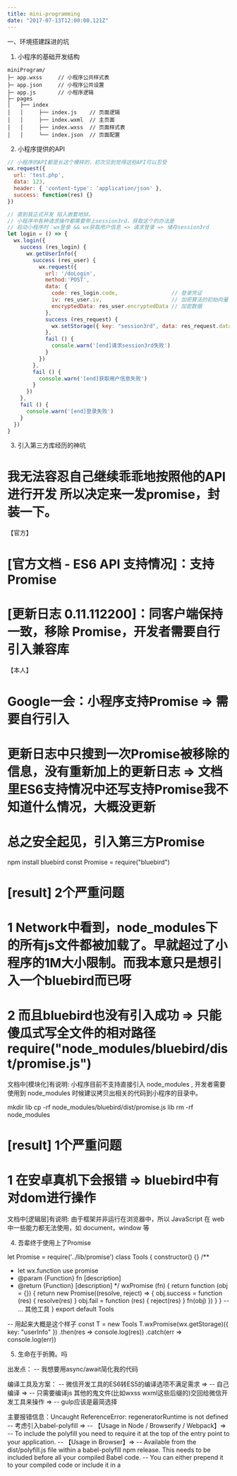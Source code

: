 ```yaml
---
title: mini-programming
date: "2017-07-13T12:00:00.121Z"
---
```


一、环境搭建踩进的坑

1. 小程序的基础开发结构
```
miniProgram/
├─ app.wxss     // 小程序公共样式表
├─ app.json     // 小程序公共设置
├─ app.js       // 小程序逻辑
├─ pages
│   ├── index
│   │     ├── index.js    // 页面逻辑
│   │     ├── index.wxml  // 主页面
│   │     ├── index.wxss  // 页面样式表
│   │     └── index.json  // 页面配置

```

2. 小程序提供的API

```js
// 小程序的API都是长这个模样的，初次见到觉得这些API可以忍受
wx.request({
  url: 'test.php',
  data: 123,
  header: { 'content-type': 'application/json' },
  success: function(res) {}
})

// 直到我正式开发 陷入嵌套地狱。
// 小程序中各种请求操作都需要带上session3rd，获取这个的办法是
// 启动小程序时：wx登录 && wx获取用户信息 => 请求登录 => 储存session3rd
let login = () => {
  wx.login({
    success (res_login) {
      wx.getUserInfo({
        success (res_user) {
          wx.request({
            url: '/doLogin',
            method:'POST',
            data: {
              code: res_login.code,                 // 登录凭证
              iv: res_user.iv,                      // 加密算法的初始向量
              encryptedData: res_user.encryptedData // 加密数据
            },
            success (res_request) {
              wx.setStorage({ key: "session3rd", data: res_request.data.data })
            },
            fail () {
              console.warn('[end]请求session3rd失败')
            }
          })
        },
        fail () {
          console.warn('[end]获取用户信息失败') 
        }
      })
    },
    fail () {
      console.warn('[end]登录失败')
    } 
  }) 
}
```

3. 引入第三方库经历的神坑

# 我无法容忍自己继续乖乖地按照他的API进行开发 所以决定来一发promise，封装一下。
 
【官方】
# [官方文档 - ES6 API 支持情况]：支持 Promise
# [更新日志 0.11.112200]：同客户端保持一致，移除 Promise，开发者需要自行引入兼容库

【本人】
# Google一会：小程序支持Promise => 需要自行引入
# 更新日志中只搜到一次Promise被移除的信息，没有重新加上的更新日志 => 文档里ES6支持情况中还写支持Promise我不知道什么情况，大概没更新
# 总之安全起见，引入第三方Promise

npm install bluebird
const Promise = require("bluebird")
# [result] 2个严重问题
# 1 Network中看到，node_modules下的所有js文件都被加载了。早就超过了小程序的1M大小限制。而我本意只是想引入一个bluebird而已呀
# 2 而且bluebird也没有引入成功 => 只能傻瓜式写全文件的相对路径 require("node_modules/bluebird/dist/promise.js")
文档中[模块化]有说明: 小程序目前不支持直接引入 node_modules , 开发者需要使用到 node_modules 时候建议拷贝出相关的代码到小程序的目录中。

mkdir lib
cp -rf node_modules/bluebird/dist/promise.js lib
rm -rf node_modules
# [result] 1个严重问题
# 1 在安卓真机下会报错 => bluebird中有对dom进行操作
文档中[逻辑层]有说明: 由于框架并非运行在浏览器中，所以 JavaScript 在 web 中一些能力都无法使用，如 document，window 等


4. 吾辈终于使用上了Promise

let Promise = require('../lib/promise')
class Tools {
  constructor() {}
  /**
   * let wx.function use promise
   * @param  {Function} fn [description]
   * @return {Function}    [description]
   */
  wxPromise (fn) {
    return function (obj = {}) {
      return new Promise((resolve, reject) => {
        obj.success = function (res) { resolve(res) }
        obj.fail = function (res) { reject(res) }
        fn(obj)
      })
    }
  }
  -- ... 其他工具
}
export default Tools

-- 用起来大概是这个样子
const T = new Tools
T.wxPromise(wx.getStorage)({ key: "userInfo" })
  .then(res => console.log(res))
  .catch(err => console.log(err))


5. 生命在于折腾。吗

出发点：
-- 我想要用async/await简化我的代码

编译工具及方案：
-- 微信开发工具的ES6转ES5的编译选项不满足需求 => 
-- 自己编译 =>
-- 只需要编译js 其他的鬼文件(比如wxss wxml这些后缀的)交回给微信开发工具来操作 =>
-- gulp应该是最简选择

主要报错信息：Uncaught ReferenceError: regeneratorRuntime is not defined
-- 考虑引入babel-polyfill =>
-- 【Usage in Node / Browserify / Webpack】=>
-- To include the polyfill you need to require it at the top of the entry point to your application.
-- 【Usage in Browser】=>
-- Available from the dist/polyfill.js file within a babel-polyfill npm release. This needs to be included before all your compiled Babel code.
-- You can either prepend it to your compiled code or include it in a <script> before it.
这里其实踩了很久坑，一直在查babelrc配置是否有问题/需要加其他依赖，最后发现是和引入promise时同样的问题：
引入的polyfill.js中存在document/window等小程序环境中不存在的对象。
最后是引入非死不可的regenerator库解决问题的。（踩在巨人的肩膀上）
 
.babelrc配置：
{
  "presets": [
    ["env", {
      "targets": {
        "browsers": ["last 2 versions", "safari >= 7"]
      }
    }]
  ]
}

gulpfile配置：
-- ...
gulp.task('build:js', done =>
  gulp.src('src/**/*.js')
    .pipe(babel())
    .pipe(gulp.dest('dist'))
)
gulp.task('build:others', done =>
  gulp.src(['src/**/*.*', '!src/**/*.js'])
    .pipe(gulp.dest('dist'))
)
-- ...


6. 给你们看看美丽的登录代码

-- 截取自app.js
  async Login () {
    let login, infor, dolog;
    try {
      login = await this.Tools.wxPromise(wx.login)()
      infor = await handleUserInfor()
      if (!infor) return
      dolog = await this.Http.post("/doLogin", {
        code: login.code, iv: infor.iv, encryptedData: infor.encryptedData
      })
      wx.setStorage({ key: "session3rd", data: dolog.data.session3rd })
    } catch (e) {
      console.log(e)
    }
  }


7. 上帝不会放过你

-- 第一版小程序发布啦 解脱啦 我会用小程序啦
-- 兼职推广的学生 他iPhone5没反应啊
-- 怎么想都是他手机太烂了
-- 可是司机的手机也不会好到哪去
-- emmmmmmm ... 嘻嘻

困难：
-- 小程序的调试难点在于不同手机中表现形式也很狂放 线上环境没办法调试 开发环境真机调试代码不方便
排查：
-- iPhone5在开发模式下 正常触发启动逻辑(app.js)和主页面(index.js)的生命周期方法
-- 但登录逻辑未正常执行 未报错 导致数据缺失 无法通过进入系统的逻辑判断
-- 尝试添加console在真机追踪代码执行 发现有执行await 后面的代码 但是await没有返回值
猜测：
-- 有些老手机不支持await编译后的代码！？ 编译后你都不支持 那我能怎么办！？！？
手段：
-- 绝望的灵机一动 使用TJ大佬的Co模块代替await/async语法糖，初次尝试发现yield 后执行完有返回 看起来解决了发现的await没有返回的问题

困难：
-- 替换过程中 发现有些地方还是不能正常执行 表现形式跟iPhone5的bug一样
排查：
-- co使用不够了解。阮兔哥es6教程中截取以下两句：
-- 【1】co模块约定，yield命令后面只能是 Thunk 函数或 Promise 对象，而async函数的await命令后面，可以是Promise 对象和原始类型的值
-- 【2】async函数的返回值是 Promise 对象，这比 Generator 函数的返回值是 Iterator 对象方便多了。你可以用then方法指定下一步的操作
-- 查阅co repo，这些都可以找到答案：
-- 【1】The yieldable objects currently supported are: promises; thunks; array; objects; generators; generator functions.
-- 【2】Returns a promise that resolves a generator, generator function, or any function that returns a generator.
-- 所以还是不要过度依赖教程 有官方repo去查阅官方文档
猜测：
-- co一层是没有问题的（这也是最初改用co的原因）=> 嵌套两层co可能就会有问题。验证co一层 co两层 发现后者确实没有响应。
-- 这时候感觉到和await的bug是一样的 返回类型都为promise co两层的时候 就出现问题（使用await的时候 没有排查出是两层会有问题）
-- 且编译后代码 即便是使用yield关键字 也依赖了regenerator第三方库来支持 所以他们也是在相同的依赖环境
-- 在开发工具中打印返回值Promise为native code，并没有使用到第三方引用的Promise
-- 考虑我们封装的wxPromise等方法使用了第三方promise，但async函数返回的promise不是我们第三方引用的Promise对象 这个如何控制？
手段：
-- 在黄志大佬的永不放弃的精神中，最后发现了regenerator第三方库编译后代码中存在new Promise的关键词
-- 于是我们在使用regenerator前 也引入一次第三方Promise 得以保证在不同手机环境下 都能正常使用Promise


8. 实际项目目录：

# 在开发者工具中 开发目录不能选择miniProgram，一定要选择miniProgram/dist目录 否则会报错
# 至于为什么 请回到第一步看小程序的开发目录的结构要求
 
miniProgram/
├─ app.wxss
├─ app.json
├─ app.js

├─ .babelrc
├─ .gitignore
├─ gulpfile.js
├─ package.json
 
├─ dist
│   └── ...

├─ src
│   ├── actions
│   │     ├── handleRequestError.js
│   │     ├── handleRequireError.js
│   │     └── ...
│   ├── lib
│   │     ├── promise.js
│   │     ├── regenerator.js
│   │     └── ...
│   ├── page
│   │     ├── driver
│   │     │     └── ...
│   │     ├── shipper
│   │     │     └── ...
│   │     ├── team
│   │     │     └── ...
│   │     └── ...
│   ├── utils
│   │     ├── config.js
│   │     ├── http.js
│   │     ├── tools.js
│   │     └── ...
│   ├── fonts
│   │     └── ...


9. 写一篇1000字总结痛斥小狗屎程序

其实这第一部分的尿点主要是自找的，如果你对代码的可读性没有太大要求，不需要使用promise，async等语法，使用callback完全可以满足业务需求并快速开发，那么完全不需要自己去编译 分成开发&生产目录，也不需要苦等每次保存的时候 慢吞吞的编译 开发工具卡卡的反应。

如果只是简单的一点需求，我想小程序开发起来确实很快，又简单，但是当需求多起来了，开发效率会明显变慢，并且后期难以维护。所以在开发第一版功能的同时，花了大量时间研究如何让小程序环境支持一些新的语法。

回顾一下这一部分，其实发现所有问题都出自于如何正确引用第三方库。小程序环境不支持调用npm包，且不存在document / window，这一点已经消灭了大量第三方库在小程序中正常使用的可能性，这也是引入promise&polyfill时遇到过的问题。以及没有在所有生成了promise的地方 引入第三方promise来兼容。

这些问题，基本是通过检查编译后代码，以及第三方库源码，来找到解决方案的。现在看似很简单，问题都很统一，但是我却是一再的踩进坑里无法自拔。前期考虑过是否使用wepy框架：wepy解决了编译方面的痛点，以及支持组件化开发，而且类vue的写法，可以说是比较符合开发者需求了。但是我认为，我不需要为了小程序框架引入小程序框架的框架，我只需要解决一些语法上的支持问题，如果需要封装API之类的，直接自己写就好了，wepy非常的奶妈了。我对小程序的API不熟悉，还要花一些精力去学习wepy，就没什么必要。但事实证明，我正常使用上所谓语法上的时间，可能比上手wepy需要的时间，还要久，而且我还不知道，还有没有其他兼容问题，哈哈哈哈哈fuck myself。不过应该是没有了 我猜的。之后如果确实有需要的话，也可以用wepy重写，但是我想我不会这么无聊的。



10. 查阅

在小程序使用promise/async的方法

babel的配置

Co文档查阅

类vue开发的wepy

二、逻辑层踩进的坑
前言：不要想当然的以自己拥有的常识去认为小程序的这个那个的API按常理应该是怎么用的，你的常识算个猫。



1、wx.chooseImage(OBJECT)  从本地相册选择图片或使用相机拍照。

OBJECT中sizeType参数接受original 原图，compressed 压缩图，默认二者都有。

在PC端开发者工具中sizeType无效：永恒的原图；真机有效。



2、wx.request(OBJECT)  进行网络请求。

OBJECT中fail参数接受function，接口调用失败的回调函数。

注意，语文不及格的不配做开发，请回家耕田吧。此处的fail被调用的情况是接口调用失败，而不是请求失败。

请根据请求返回的状态码自行封装请求失败的处理方法。



3、wx.navigateTo(OBJECT)  保留当前页面，跳转到应用内的某个页面。

小程序规定页面路径只能是五层，应该避免多层级的交互方式。也就是说，你的历史记录里的页面加上当前页面最大 = 5。

如果当前页面已经是第5个页面了，再调用navigateTo，他也不报错，也没反应，仿佛这个这个方法不曾存在。



4、tabBar  导航条

如果使用了tabBar，app.json中的pages数组，第一个元素一定要是tabBar中的定义的导航页面。

否则页面跟你的大脑一样一片空白，也不报错。当然，你的导航页面也不能带有参数，你有这个需求也老实分成几个页面吧。

从一个非tabBar的页面，跳转到tabBar的页面中，navigateTo, redirectTo无效，也不报错。

打开tabBar的页面要用switchTab方法，这个方法只能打开 tabBar 页面。

以及navigateTo redirectTo的url写的是当前页面的相对路径，switchTab的不是，如果踩坑了拿放大镜认真看看文档。